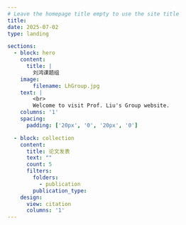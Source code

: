 ```yaml
---
# Leave the homepage title empty to use the site title
title:
date: 2025-07-02
type: landing

sections:
  - block: hero
    content:
      title: |
        刘鸿课题组
    image:
        filename: LhGroup.jpg
    text: |
        <br>        
        Welcome to visit Prof. Liu's Group website.
    columns: '1'
    spacing:
      padding: ['20px', '0', '20px', '0']

  - block: collection
    content:
      title: 论文发表
      text: ""
      count: 5
      filters:
        folders:
          - publication
        publication_type: 
    design:
      view: citation
      columns: '1'
---
```


